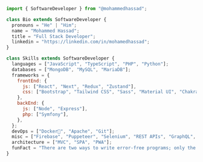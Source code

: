 <!-- website = "https://example.com"; -->

```js
import { SoftwareDeveloper } from "@mohammedhassad";

class Bio extends SoftwareDeveloper {
  pronouns = "He" | "Him";
  name = "Mohammed Hassad";
  title = "Full Stack Developer";
  linkedin = "https://linkedin.com/in/mohamedhassad";
}

class Skills extends SoftwareDeveloper {
  languages = ["JavaScript", "TypeScript", "PHP", "Python"];
  databases = ["MongoDB", "MySQL", "MariaDB"];
  frameworks = {
    frontEnd: {
      js: ["React", "Next", "Redux", "Zustand"],
      css: ["Bootstrap", "Tailwind CSS", "Sass", "Material UI", "Chakra UI"],
    },
    backEnd: {
      js: ["Node", "Express"],
      php: ["Symfony"],
    },
  };
  devOps = ["Docker🐳", "Apache", "Git"];
  misc = ["Firebase", "Puppeteer", "Selenium", "REST APIs", "GraphQL", "JWT"];
  architecture = ["MVC", "SPA", "PWA"];
  funFact = "There are two ways to write error-free programs; only the third one works";
}
```

<!-- ```js
export default () => ({
   pronouns: "He" | "Him",
    code: ["Javascript", "Typescript", "Python", "Java", "php"],
    askMeAbout: ["web dev", "tech", "app dev", "photography"],
    technologies: {
        mobileApp: ["Android App"],
        frontEnd: {
            js: ["Vue", "Nuxt"],
            css: ["materialize", "vuetify", "bootstrap"]
        },
        backEnd: {
            js: ["node", "express", "SuiteScript"],
            python: ["flask"]
        },
        devOps: ["AWS", "Docker🐳", "Route53", "Nginx"],
        databases: ["mongo", "MySql", "sqlite"],
        misc: ["Firebase", "Socket.IO", "selenium", "open-cv", "php", "SuiteApp"]
    },
    architecture: ["Serverless Architecture", "Progressive web applications", "Single page applications"],
    currentProject: "I am developing Extension for NetSuite using SuiteScript2.0",
    funFact: "There are two ways to write error-free programs; only the third one works"
});
``` -->
